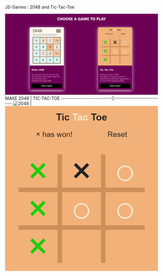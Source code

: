 JS-Games : 2048 and Tic-Tac-Toe

![screenshot](Screenshot_1.png)
MAKE 2048             |  TIC-TAC-TOE
:-------------------------:|:-------------------------:
![2048](Make2048/Screenshot_2048.png)  |  ![tictactoe](Tic-Tac-Toe/Screenshot_tictactoe.png)

